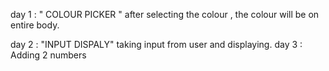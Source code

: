 day 1 : " COLOUR PICKER "  after selecting the colour , the colour will be on entire body.

day 2 :  "INPUT DISPALY"  taking input from user and displaying.
day 3 : Adding 2 numbers
